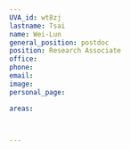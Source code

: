 ```yaml
---
UVA_id: wt8zj
lastname: Tsai
name: Wei-Lun
general_position: postdoc
position: Research Associate
office: 
phone:
email:
image:
personal_page:

areas:



---
```

